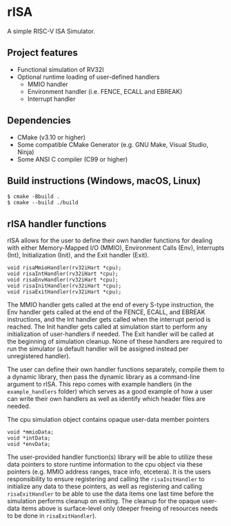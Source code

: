 # rISA
A simple RISC-V ISA Simulator.

## Project features
- Functional simulation of RV32I
- Optional runtime loading of user-defined handlers
    - MMIO handler
    - Environment handler (i.e. FENCE, ECALL and EBREAK)
    - Interrupt handler

## Dependencies
- CMake (v3.10 or higher)
- Some compatible CMake Generator (e.g. GNU Make, Visual Studio, Ninja)
- Some ANSI C compiler (C99 or higher)

## Build instructions (Windows, macOS, Linux)
    
    $ cmake -Bbuild .
    $ cmake --build ./build

## rISA handler functions
rISA allows for the user to define their own handler functions for dealing with either
Memory-Mapped I/O (MMIO), Environment Calls (Env), Interrupts (Int), Initialization
(Init), and the Exit handler (Exit).

    void risaMmioHandler(rv32iHart *cpu);
    void risaIntHandler(rv32iHart *cpu);
    void risaEnvHandler(rv32iHart *cpu);
    void risaInitHandler(rv32iHart *cpu);
    void risaExitHandler(rv32iHart *cpu);

The MMIO handler gets called at the end of every S-type instruction, the Env
handler gets called at the end of the FENCE, ECALL, and EBREAK instructions, and the Int handler
gets called when the interrupt period is reached. The Init handler gets called at simulation
start to perform any initialization of user-handlers if needed. The Exit handler will be called
at the beginning of simulation cleanup. None of these handlers are required to run the
simulator (a default handler will be assigned instead per unregistered handler).

The user can define their own handler functions separately, compile them to a dynamic library, then pass the
dynamic library as a command-line argument to rISA. This repo comes with example handlers 
(in the `example_handlers` folder) which serves as a good example of how a user can write their own handlers 
as well as identify which header files are needed.

The cpu simulation object contains opaque user-data member pointers
    
    void *mmioData;
    void *intData;
    void *envData;

The user-provided handler function(s) library will be able to utilize these data pointers to store
runtime information to the cpu object via these pointers (e.g. MMIO address ranges, trace info, etcetera). 
It is the users responsibility to ensure registering and calling the `risaInitHandler` to initialize any
data to these pointers, as well as registering and calling `risaExitHandler` to be able to use the
data items one last time before the simulation performs cleanup on exiting. The cleanup for the
opaque user-data items above is surface-level only (deeper freeing of resources needs to be done in `risaExitHandler`).